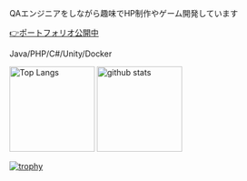 QAエンジニアをしながら趣味でHP制作やゲーム開発しています


<a href="https://saki1005.github.io/portfolio/">:point_right:ポートフォリオ公開中</a>

Java/PHP/C#/Unity/Docker



<p align="left"> 
  <img alt="Top Langs" height="150px" src="https://github-readme-stats.vercel.app/api/top-langs/?username=saki1005&layout=compact&show_icons=true&theme=tokyonight" />
  <img alt="github stats" height="150px" src="https://github-readme-stats.vercel.app/api?username=saki1005&theme=tokyonight&show_icons=ture" />
</p>

[![trophy](https://github-profile-trophy.vercel.app/?username=saki1005&theme=tokyonight&column=7
)](https://github.com/ryo-ma/github-profile-trophy)


<!--
**saki1005/saki1005** is a ✨ _special_ ✨ repository because its `README.md` (this file) appears on your GitHub profile.

Here are some ideas to get you started:

- 🔭 I’m currently working on ...
- 🌱 I’m currently learning ...
- 👯 I’m looking to collaborate on ...
- 🤔 I’m looking for help with ...
- 💬 Ask me about ...
- 📫 How to reach me: ...
- 😄 Pronouns: ...
- ⚡ Fun fact: ...
-->
